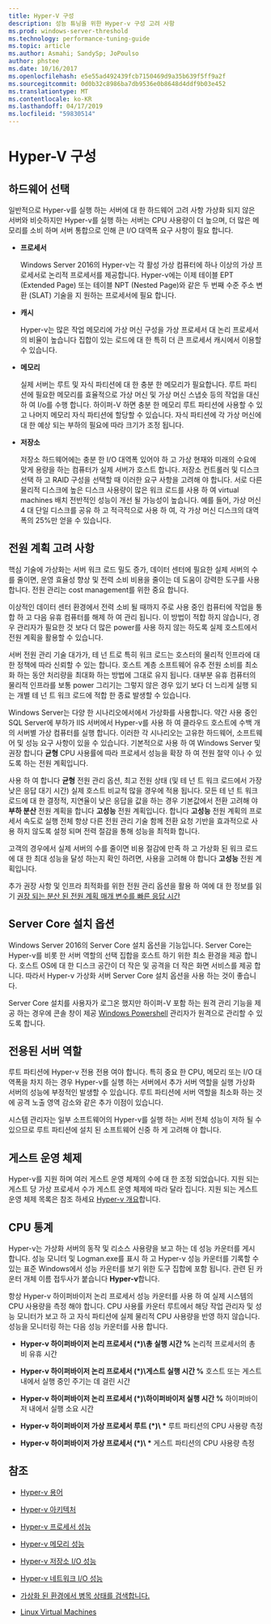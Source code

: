 ```yaml
---
title: Hyper-V 구성
description: 성능 튜닝을 위한 Hyper-v 구성 고려 사항
ms.prod: windows-server-threshold
ms.technology: performance-tuning-guide
ms.topic: article
ms.author: Asmahi; SandySp; JoPoulso
author: phstee
ms.date: 10/16/2017
ms.openlocfilehash: e5e55ad492439fcb7150469d9a35b639f5ff9a2f
ms.sourcegitcommit: 0d0b32c8986ba7db9536e0b8648d4ddf9b03e452
ms.translationtype: MT
ms.contentlocale: ko-KR
ms.lasthandoff: 04/17/2019
ms.locfileid: "59830514"
---
```

# <a name="hyper-v-configuration"></a>Hyper-V 구성

## <a name="hardware-selection"></a>하드웨어 선택

일반적으로 Hyper-v를 실행 하는 서버에 대 한 하드웨어 고려 사항 가상화 되지 않은 서버와 비슷하지만 Hyper-v를 실행 하는 서버는 CPU 사용량이 더 높으며, 더 많은 메모리를 소비 하며 서버 통합으로 인해 큰 I/O 대역폭 요구 사항이 필요 합니다.

-   **프로세서**

    Windows Server 2016의 Hyper-v는 각 활성 가상 컴퓨터에 하나 이상의 가상 프로세서로 논리적 프로세서를 제공합니다. Hyper-v에는 이제 테이블 EPT (Extended Page) 또는 테이블 NPT (Nested Page)와 같은 두 번째 수준 주소 변환 (SLAT) 기술을 지 원하는 프로세서에 필요 합니다.

-   **캐시**

    Hyper-v는 많은 작업 메모리에 가상 머신 구성을 가상 프로세서 대 논리 프로세서의 비율이 높습니다 집합이 있는 로드에 대 한 특히 더 큰 프로세서 캐시에서 이용할 수 있습니다.

-   **메모리**

    실제 서버는 루트 및 자식 파티션에 대 한 충분 한 메모리가 필요합니다. 루트 파티션에 필요한 메모리를 효율적으로 가상 머신 및 가상 머신 스냅숏 등의 작업을 대신 하 여 I/o를 수행 합니다. 하이퍼-V 하면 충분 한 메모리 루트 파티션에 사용할 수 있고 나머지 메모리 자식 파티션에 할당할 수 있습니다. 자식 파티션에 각 가상 머신에 대 한 예상 되는 부하의 필요에 따라 크기가 조정 됩니다.

-   **저장소**

    저장소 하드웨어에는 충분 한 I/O 대역폭 있어야 하 고 가상 현재와 미래의 수요에 맞게 용량을 하는 컴퓨터가 실제 서버가 호스트 합니다. 저장소 컨트롤러 및 디스크 선택 하 고 RAID 구성을 선택할 때 이러한 요구 사항을 고려해 야 합니다. 서로 다른 물리적 디스크에 높은 디스크 사용량이 많은 워크 로드를 사용 하 여 virtual machines 배치 전반적인 성능이 개선 될 가능성이 높습니다. 예를 들어, 가상 머신 4 대 단일 디스크를 공유 하 고 적극적으로 사용 하 여, 각 가상 머신 디스크의 대역폭의 25%만 얻을 수 있습니다.

## <a name="power-plan-considerations"></a>전원 계획 고려 사항

핵심 기술에 가상화는 서버 워크 로드 밀도 증가, 데이터 센터에 필요한 실제 서버의 수를 줄이면, 운영 효율성 향상 및 전력 소비 비용을 줄이는 데 도움이 강력한 도구를 사용 합니다. 전원 관리는 cost management를 위한 중요 합니다. 

이상적인 데이터 센터 환경에서 전력 소비 될 때까지 주로 사용 중인 컴퓨터에 작업을 통합 하 고 다음 유휴 컴퓨터를 해제 하 여 관리 됩니다. 이 방법이 적합 하지 않습니다, 경우 관리자가 필요한 것 보다 더 많은 power를 사용 하지 않는 하도록 실제 호스트에서 전원 계획을 활용할 수 있습니다. 

서버 전원 관리 기술 대가가, 테 넌 트로 특히 워크 로드는 호스터의 물리적 인프라에 대 한 정책에 따라 신뢰할 수 있는 합니다. 호스트 계층 소프트웨어 유추 전원 소비를 최소화 하는 동안 처리량을 최대화 하는 방법에 그대로 유지 됩니다. 대부분 유휴 컴퓨터의 물리적 인프라를 보통 power 그리기는 그렇지 않은 경우 있기 보다 더 느리게 실행 되는 개별 테 넌 트 워크 로드에 적합 한 종료 발생할 수 있습니다.

Windows Server는 다양 한 시나리오에서에서 가상화를 사용합니다. 약간 사용 중인 SQL Server에 부하가 IIS 서버에서 Hyper-v를 사용 하 여 클라우드 호스트에 수백 개의 서버별 가상 컴퓨터를 실행 합니다. 이러한 각 시나리오는 고유한 하드웨어, 소프트웨어 및 성능 요구 사항이 있을 수 있습니다. 기본적으로 사용 하 여 Windows Server 및 권장 합니다 **균형** CPU 사용률에 따라 프로세서 성능을 확장 하 여 전원 절약 이나 수 있도록 하는 전원 계획입니다.

사용 하 여 합니다 **균형** 전원 관리 옵션, 최고 전원 상태 (및 테 넌 트 워크 로드에서 가장 낮은 응답 대기 시간) 실제 호스트 비교적 많을 경우에 적용 됩니다. 모든 테 넌 트 워크 로드에 대 한 결정적, 지연율이 낮은 응답을 값을 하는 경우 기본값에서 전환 고려해 야 **부하 분산** 전원 계획을 합니다 **고성능** 전원 계획입니다. 합니다 **고성능** 전원 계획의 프로세서 속도로 실행 전체 항상 다른 전원 관리 기술 함께 전환 요청 기반을 효과적으로 사용 하지 않도록 설정 되며 전력 절감을 통해 성능을 최적화 합니다.

고객의 경우에서 실제 서버의 수를 줄이면 비용 절감에 만족 하 고 가상화 된 워크 로드에 대 한 최대 성능을 달성 하는지 확인 하려면, 사용을 고려해 야 합니다 **고성능** 전원 계획입니다.

추가 권장 사항 및 인프라 최적화를 위한 전원 관리 옵션을 활용 하 여에 대 한 정보를 읽기 [권장 되는 분산 된 전원 계획 매개 변수를 빠른 응답 시간](../../hardware/power/recommended-balanced-plan-parameters.md)



## <a name="server-core-installation-option"></a>Server Core 설치 옵션

Windows Server 2016의 Server Core 설치 옵션을 기능입니다. Server Core는 Hyper-v를 비롯 한 서버 역할의 선택 집합을 호스트 하기 위한 최소 환경을 제공 합니다. 호스트 OS에 대 한 디스크 공간이 더 작은 및 공격을 더 작은 화면 서비스를 제공 합니다. 따라서 Hyper-v 가상화 서버 Server Core 설치 옵션을 사용 하는 것이 좋습니다.

Server Core 설치를 사용자가 로그온 했지만 하이퍼-V 포함 하는 원격 관리 기능을 제공 하는 경우에 콘솔 창이 제공 [Windows Powershell](https://technet.microsoft.com/library/hh848559.aspx) 관리자가 원격으로 관리할 수 있도록 합니다.

## <a name="dedicated-server-role"></a>전용된 서버 역할

루트 파티션에 Hyper-v 전용 전용 여야 합니다. 특히 중요 한 CPU, 메모리 또는 I/O 대역폭을 차지 하는 경우 Hyper-v를 실행 하는 서버에서 추가 서버 역할을 실행 가상화 서버의 성능에 부정적인 발생할 수 있습니다. 루트 파티션에 서버 역할을 최소화 하는 것에 공격 노출 영역 감소와 같은 추가 이점이 있습니다.

시스템 관리자는 일부 소프트웨어의 Hyper-v를 실행 하는 서버 전체 성능이 저하 될 수 있으므로 루트 파티션에 설치 된 소프트웨어 신중 하 게 고려해 야 합니다.

## <a name="guest-operating-systems"></a>게스트 운영 체제

Hyper-v를 지원 하며 여러 게스트 운영 체제의 수에 대 한 조정 되었습니다. 지원 되는 게스트 당 가상 프로세서 수가 게스트 운영 체제에 따라 달라 집니다. 지원 되는 게스트 운영 체제 목록은 참조 하세요 [Hyper-v 개요](https://technet.microsoft.com/library/hh831531.aspx)합니다.

## <a name="cpu-statistics"></a>CPU 통계

Hyper-v는 가상화 서버의 동작 및 리소스 사용량을 보고 하는 데 성능 카운터를 게시 합니다. 성능 모니터 및 Logman.exe를 표시 하 고 Hyper-v 성능 카운터를 기록할 수 있는 표준 Windows에서 성능 카운터를 보기 위한 도구 집합에 포함 됩니다. 관련 된 카운터 개체 이름 접두사가 붙습니다 **Hyper-v**합니다.

항상 Hyper-v 하이퍼바이저 논리 프로세서 성능 카운터를 사용 하 여 실제 시스템의 CPU 사용량을 측정 해야 합니다. CPU 사용률 카운터 루트에서 해당 작업 관리자 및 성능 모니터가 보고 하 고 자식 파티션에 실제 물리적 CPU 사용량을 반영 하지 않습니다. 성능을 모니터링 하는 다음 성능 카운터를 사용 합니다.

-   **Hyper-v 하이퍼바이저 논리 프로세서 (\*)\\총 실행 시간 %** 논리적 프로세서의 총 비 유휴 시간

-   **Hyper-v 하이퍼바이저 논리 프로세서 (\*)\\게스트 실행 시간 %** 호스트 또는 게스트 내에서 실행 중인 주기는 데 걸린 시간

-   **Hyper-v 하이퍼바이저 논리 프로세서 (\*)\\하이퍼바이저 실행 시간 %** 하이퍼바이저 내에서 실행 소요 시간

-   **Hyper-v 하이퍼바이저 가상 프로세서 루트 (\*)\\ \***  루트 파티션의 CPU 사용량 측정

-   **Hyper-v 하이퍼바이저 가상 프로세서 (\*)\\ \***  게스트 파티션의 CPU 사용량 측정


## <a name="see-also"></a>참조

-   [Hyper-v 용어](terminology.md)

-   [Hyper-v 아키텍처](architecture.md)

-   [Hyper-v 프로세서 성능](processor-performance.md)

-   [Hyper-v 메모리 성능](memory-performance.md)

-   [Hyper-v 저장소 I/O 성능](storage-io-performance.md)

-   [Hyper-v 네트워크 I/O 성능](network-io-performance.md)

-   [가상화 된 환경에서 병목 상태를 검색합니다.](detecting-virtualized-environment-bottlenecks.md)

-   [Linux Virtual Machines](linux-virtual-machine-considerations.md)

